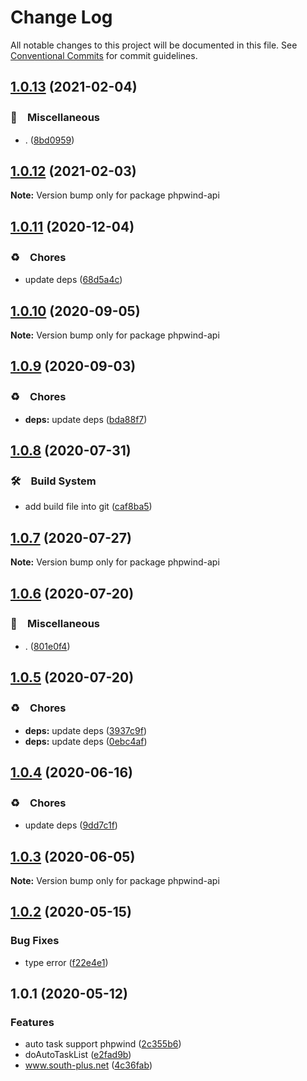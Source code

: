 # Change Log

All notable changes to this project will be documented in this file.
See [Conventional Commits](https://conventionalcommits.org) for commit guidelines.

## [1.0.13](https://github.com/bluelovers/ws-rest/compare/phpwind-api@1.0.12...phpwind-api@1.0.13) (2021-02-04)


### 🔖　Miscellaneous

* . ([8bd0959](https://github.com/bluelovers/ws-rest/commit/8bd0959c91aa2315276e6fd7c805c0c36373f595))





## [1.0.12](https://github.com/bluelovers/ws-rest/compare/phpwind-api@1.0.11...phpwind-api@1.0.12) (2021-02-03)

**Note:** Version bump only for package phpwind-api





## [1.0.11](https://github.com/bluelovers/ws-rest/compare/phpwind-api@1.0.10...phpwind-api@1.0.11) (2020-12-04)


### ♻️　Chores

* update deps ([68d5a4c](https://github.com/bluelovers/ws-rest/commit/68d5a4c1b9799d3028b645310b58f452dd7f5c03))





## [1.0.10](https://github.com/bluelovers/ws-rest/compare/phpwind-api@1.0.9...phpwind-api@1.0.10) (2020-09-05)

**Note:** Version bump only for package phpwind-api





## [1.0.9](https://github.com/bluelovers/ws-rest/compare/phpwind-api@1.0.8...phpwind-api@1.0.9) (2020-09-03)


### ♻️　Chores

* **deps:** update deps ([bda88f7](https://github.com/bluelovers/ws-rest/commit/bda88f7b9dd10e80929deb623e3f4941655e7c5b))





## [1.0.8](https://github.com/bluelovers/ws-rest/compare/phpwind-api@1.0.7...phpwind-api@1.0.8) (2020-07-31)


### 🛠　Build System

* add build file into git ([caf8ba5](https://github.com/bluelovers/ws-rest/commit/caf8ba5fc11fb02b76fa845cff137922378d6e46))





## [1.0.7](https://github.com/bluelovers/ws-rest/compare/phpwind-api@1.0.6...phpwind-api@1.0.7) (2020-07-27)

**Note:** Version bump only for package phpwind-api





## [1.0.6](https://github.com/bluelovers/ws-rest/compare/phpwind-api@1.0.5...phpwind-api@1.0.6) (2020-07-20)


### 🔖　Miscellaneous

* . ([801e0f4](https://github.com/bluelovers/ws-rest/commit/801e0f4ff7bd29c81e67934636f57e57d0d01c74))





## [1.0.5](https://github.com/bluelovers/ws-rest/compare/phpwind-api@1.0.4...phpwind-api@1.0.5) (2020-07-20)


### ♻️　Chores

* **deps:** update deps ([3937c9f](https://github.com/bluelovers/ws-rest/commit/3937c9f90040c4804c841bcb40fbe90e9654a652))
* **deps:** update deps ([0ebc4af](https://github.com/bluelovers/ws-rest/commit/0ebc4af0fd3c2fa7f74dfdaf32be84d657c4209c))





## [1.0.4](https://github.com/bluelovers/ws-rest/compare/phpwind-api@1.0.3...phpwind-api@1.0.4) (2020-06-16)


### ♻️　Chores

*  update deps ([9dd7c1f](https://github.com/bluelovers/ws-rest/commit/9dd7c1fc5b40ac28a6f928c89dbf36be1add89c6))





## [1.0.3](https://github.com/bluelovers/ws-rest/compare/phpwind-api@1.0.2...phpwind-api@1.0.3) (2020-06-05)

**Note:** Version bump only for package phpwind-api





## [1.0.2](https://github.com/bluelovers/ws-rest/compare/phpwind-api@1.0.1...phpwind-api@1.0.2) (2020-05-15)


### Bug Fixes

* type error ([f22e4e1](https://github.com/bluelovers/ws-rest/commit/f22e4e10b17b27a26188ed3c80e78bdf83425aec))





## 1.0.1 (2020-05-12)


### Features

* auto task support phpwind ([2c355b6](https://github.com/bluelovers/ws-rest/commit/2c355b69e22981253e5d575f895432e5bb411e75))
* doAutoTaskList ([e2fad9b](https://github.com/bluelovers/ws-rest/commit/e2fad9b746408c451c9c07d0ac4f349157039d96))
* www.south-plus.net ([4c36fab](https://github.com/bluelovers/ws-rest/commit/4c36fab5634753b46c6fc587e6926d567b9f56af))
